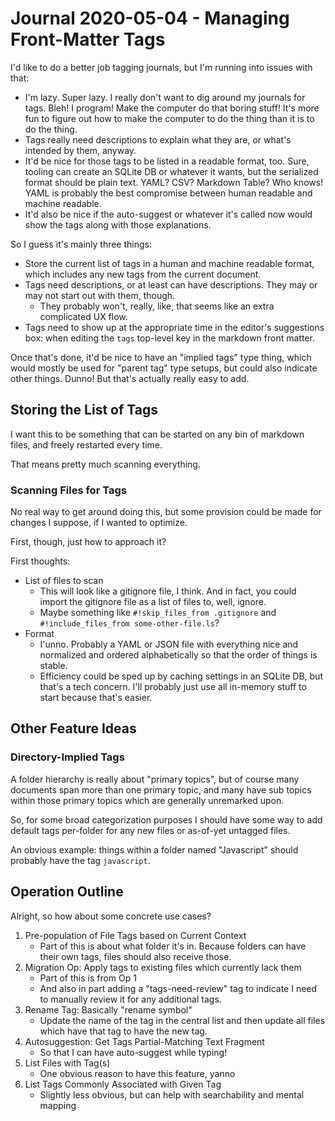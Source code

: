 Journal 2020-05-04 - Managing Front-Matter Tags
========

I'd like to do a better job tagging journals, but I'm running into issues with that:

- I'm lazy.  Super lazy.  I really don't want to dig around my journals for tags.  Bleh!  I program!  Make the computer do that boring stuff!  It's more fun to figure out how to make the computer to do the thing than it is to do the thing.
- Tags really need descriptions to explain what they are, or what's intended by them, anyway.
- It'd be nice for those tags to be listed in a readable format, too.  Sure, tooling can create an SQLite DB or whatever it wants, but the serialized format should be plain text.  YAML?  CSV?  Markdown Table?  Who knows!  YAML is probably the best compromise between human readable and machine readable.
- It'd also be nice if the auto-suggest or whatever it's called now would show the tags along with those explanations.

So I guess it's mainly three things:

- Store the current list of tags in a human and machine readable format, which includes any new tags from the current document.
- Tags need descriptions, or at least can have descriptions.  They may or may not start out with them, though.
    - They probably won't, really, like, that seems like an extra complicated UX flow.
- Tags need to show up at the appropriate time in the editor's suggestions box: when editing the `tags` top-level key in the markdown front matter.

Once that's done, it'd be nice to have an "implied tags" type thing, which would mostly be used for "parent tag" type setups, but could also indicate other things.  Dunno!  But that's actually really easy to add.



## Storing the List of Tags

I want this to be something that can be started on any bin of markdown files, and freely restarted every time.

That means pretty much scanning everything.


### Scanning Files for Tags

No real way to get around doing this, but some provision could be made for changes I suppose, if I wanted to optimize.

First, though, just how to approach it?

First thoughts:

- List of files to scan
    - This will look like a gitignore file, I think.  And in fact, you could import the gitignore file as a list of files to, well, ignore.
    - Maybe something like `#!skip_files_from .gitignore` and `#!include_files_from some-other-file.ls`?
- Format
    - I'unno.  Probably a YAML or JSON file with everything nice and normalized and ordered alphabetically so that the order of things is stable.
    - Efficiency could be sped up by caching settings in an SQLite DB, but that's a tech concern.  I'll probably just use all in-memory stuff to start because that's easier.



## Other Feature Ideas


### Directory-Implied Tags

A folder hierarchy is really about "primary topics", but of course many documents span more than one primary topic, and many have sub topics within those primary topics which are generally unremarked upon.

So, for some broad categorization purposes I should have some way to add default tags per-folder for any new files or as-of-yet untagged files.

An obvious example: things within a folder named "Javascript" should probably have the tag `javascript`.



## Operation Outline

Alright, so how about some concrete use cases?

1. Pre-population of File Tags based on Current Context
    - Part of this is about what folder it's in.  Because folders can have their own tags, files should also receive those.
2. Migration Op: Apply tags to existing files which currently lack them
    - Part of this is from Op 1
    - And also in part adding a "tags-need-review" tag to indicate I need to manually review it for any additional tags.
3. Rename Tag: Basically "rename symbol"
    - Update the name of the tag in the central list and then update all files which have that tag to have the new tag.
4. Autosuggestion: Get Tags Partial-Matching Text Fragment
    - So that I can have auto-suggest while typing!
5. List Files with Tag(s)
    - One obvious reason to have this feature, yanno
6. List Tags Commonly Associated with Given Tag
    - Slightly less obvious, but can help with searchability and mental mapping
